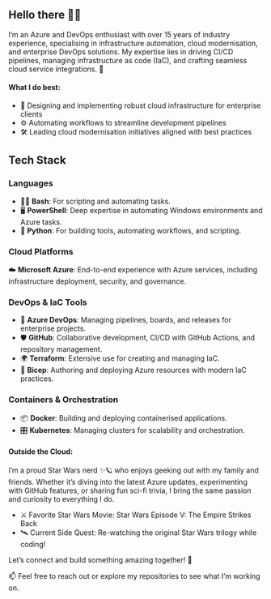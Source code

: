 ## Hello there 👋✨
I’m an Azure and DevOps enthusiast with over 15 years of industry experience, specialising in infrastructure automation, cloud modernisation, and enterprise DevOps solutions. My expertise lies in driving CI/CD pipelines, managing infrastructure as code (IaC), and crafting seamless cloud service integrations. 🚀

#### What I do best:

- 🌟 Designing and implementing robust cloud infrastructure for enterprise clients
- ⚙️ Automating workflows to streamline development pipelines
- 🛠️ Leading cloud modernisation initiatives aligned with best practices

## Tech Stack
### Languages
- 🧑‍💻 **Bash**: For scripting and automating tasks.
- 🖥️ **PowerShell**: Deep expertise in automating Windows environments and Azure tasks.
- 🐍 **Python**: For building tools, automating workflows, and scripting.

### Cloud Platforms
☁️ **Microsoft Azure**: End-to-end experience with Azure services, including infrastructure deployment, security, and governance.

### DevOps & IaC Tools
- 🚀 **Azure DevOps**: Managing pipelines, boards, and releases for enterprise projects.
- 🛡️ **GitHub**: Collaborative development, CI/CD with GitHub Actions, and repository management.
- 🌍 **Terraform**: Extensive use for creating and managing IaC.
- 📜 **Bicep**: Authoring and deploying Azure resources with modern IaC practices.

### Containers & Orchestration
- 📦 **Docker**: Building and deploying containerised applications.
- 🎛️ **Kubernetes**: Managing clusters for scalability and orchestration.

#### Outside the Cloud:
I’m a proud Star Wars nerd ✨🪐 who enjoys geeking out with my family and friends. Whether it’s diving into the latest Azure updates, experimenting with GitHub features, or sharing fun sci-fi trivia, I bring the same passion and curiosity to everything I do.

- ⚔️ Favorite Star Wars Movie: Star Wars Episode V: The Empire Strikes Back
- 🛰️ Current Side Quest: Re-watching the original Star Wars trilogy while coding!

Let’s connect and build something amazing together! 🌟

📫 Feel free to reach out or explore my repositories to see what I’m working on.

